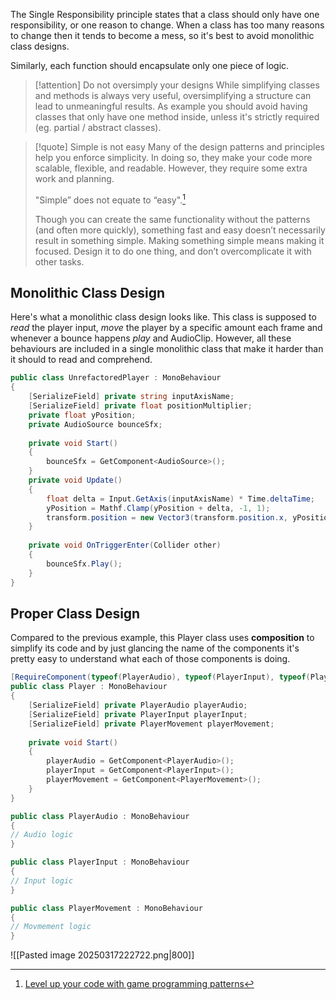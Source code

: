 The Single Responsibility principle states that a class should only have one responsibility, or one reason to change. 
When a class has too many reasons to change then it tends to become a mess, so it's best to avoid monolithic class designs.

Similarly, each function should encapsulate only one piece of logic.

>[!attention] Do not oversimply your designs
>While simplifying classes and methods is always very useful, oversimplifying a structure can lead to unmeaningful results. As example you should avoid having classes that only have one method inside, unless it's strictly required (eg. partial / abstract classes).

> [!quote] Simple is not easy
> Many of the design patterns and principles help you enforce simplicity. 
> In doing so, they make your code more scalable, flexible, and readable. However, they require some extra work and planning. 
> 
> "Simple” does not equate to “easy".[^citation]
> 
> Though you can create the same functionality without the patterns (and often more quickly), something fast and easy doesn’t necessarily result in something simple. 
> Making something simple means making it focused. Design it to do one thing, and don’t overcomplicate it with other tasks.
## Monolithic Class Design
Here's what a monolithic class design looks like. This class is supposed to *read* the player input, *move* the player by a specific amount each frame and whenever a bounce happens *play* and AudioClip. However, all these behaviours are included in a single monolithic class that make it harder than it should to read and comprehend.

```c#
public class UnrefactoredPlayer : MonoBehaviour
{
	[SerializeField] private string inputAxisName;
	[SerializeField] private float positionMultiplier;
	private float yPosition;
	private AudioSource bounceSfx;
	
	private void Start()
	{
		bounceSfx = GetComponent<AudioSource>();
	}
	private void Update()
	{
		float delta = Input.GetAxis(inputAxisName) * Time.deltaTime;
		yPosition = Mathf.Clamp(yPosition + delta, -1, 1);
		transform.position = new Vector3(transform.position.x, yPosition * positionMultiplier, transform.position.z);
	}
	
	private void OnTriggerEnter(Collider other)
	{
		bounceSfx.Play();
	}
}
```
## Proper Class Design
Compared to the previous example, this Player class uses **composition** to simplify its code and by just glancing the name of the components it's pretty easy to understand what each of those components is doing.

```c#
[RequireComponent(typeof(PlayerAudio), typeof(PlayerInput), typeof(PlayerMovement))]
public class Player : MonoBehaviour
{
	[SerializeField] private PlayerAudio playerAudio;
	[SerializeField] private PlayerInput playerInput;
	[SerializeField] private PlayerMovement playerMovement;
	
	private void Start()
	{
		playerAudio = GetComponent<PlayerAudio>();
		playerInput = GetComponent<PlayerInput>();
		playerMovement = GetComponent<PlayerMovement>();
	}
}

public class PlayerAudio : MonoBehaviour
{
// Audio logic
}

public class PlayerInput : MonoBehaviour
{
// Input logic
}

public class PlayerMovement : MonoBehaviour
{
// Movmement logic
}
```

![[Pasted image 20250317222722.png|800]]

[^Citation]: [Level up your code with game programming patterns](https://unity.com/resources/level-up-your-code-with-game-programming-patterns)